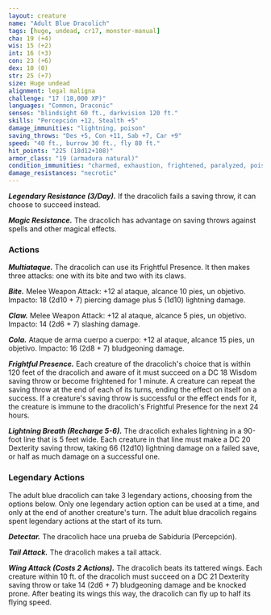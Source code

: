 ```yaml
---
layout: creature
name: "Adult Blue Dracolich"
tags: [huge, undead, cr17, monster-manual]
cha: 19 (+4)
wis: 15 (+2)
int: 16 (+3)
con: 23 (+6)
dex: 10 (0)
str: 25 (+7)
size: Huge undead
alignment: legal maligna
challenge: "17 (18,000 XP)"
languages: "Common, Draconic"
senses: "blindsight 60 ft., darkvision 120 ft."
skills: "Percepción +12, Stealth +5"
damage_immunities: "lightning, poison"
saving_throws: "Des +5, Con +11, Sab +7, Car +9"
speed: "40 ft., burrow 30 ft., fly 80 ft."
hit_points: "225 (18d12+108)"
armor_class: "19 (armadura natural)"
condition_immunities: "charmed, exhaustion, frightened, paralyzed, poisoned"
damage_resistances: "necrotic"
---
```


***Legendary Resistance (3/Day).*** If the dracolich fails a saving throw, it can choose to succeed instead.

***Magic Resistance.*** The dracolich has advantage on saving throws against spells and other magical effects.

### Actions

***Multiataque.*** The dracolich can use its Frightful Presence. It then makes three attacks: one with its bite and two with its claws.

***Bite.*** Melee Weapon Attack: +12 al ataque, alcance 10 pies, un objetivo. Impacto: 18 (2d10 + 7) piercing damage plus 5 (1d10) lightning damage.

***Claw.*** Melee Weapon Attack: +12 al ataque, alcance 5 pies, un objetivo. Impacto: 14 (2d6 + 7) slashing damage.

***Cola.*** Ataque de arma cuerpo a cuerpo: +12 al ataque, alcance 15 pies, un objetivo. Impacto: 16 (2d8 + 7) bludgeoning damage.

***Frightful Presence.*** Each creature of the dracolich's choice that is within 120 feet of the dracolich and aware of it must succeed on a DC 18 Wisdom saving throw or become frightened for 1 minute. A creature can repeat the saving throw at the end of each of its turns, ending the effect on itself on a success. If a creature's saving throw is successful or the effect ends for it, the creature is immune to the dracolich's Frightful Presence for the next 24 hours.

***Lightning Breath (Recharge 5-6).*** The dracolich exhales lightning in a 90-foot line that is 5 feet wide. Each creature in that line must make a DC 20 Dexterity saving throw, taking 66 (12d10) lightning damage on a failed save, or half as much damage on a successful one.

### Legendary Actions

The adult blue dracolich can take 3 legendary actions, choosing from the options below. Only one legendary action option can be used at a time, and only at the end of another creature's turn. The adult blue dracolich regains spent legendary actions at the start of its turn.

***Detectar.*** The dracolich hace una prueba de Sabiduría (Percepción).

***Tail Attack.*** The dracolich makes a tail attack.

***Wing Attack (Costs 2 Actions).*** The dracolich beats its tattered wings. Each creature within 10 ft. of the dracolich must succeed on a DC 21 Dexterity saving throw or take 14 (2d6 + 7) bludgeoning damage and be knocked prone. After beating its wings this way, the dracolich can fly up to half its flying speed.
